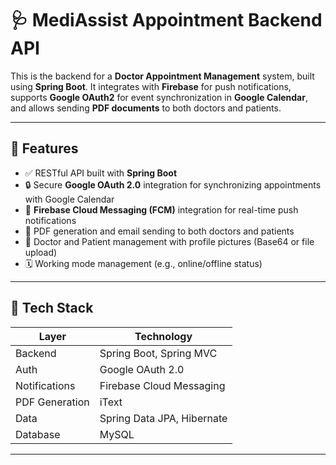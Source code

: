 # 🩺 MediAssist Appointment Backend API

This is the backend for a **Doctor Appointment Management** system, built using **Spring Boot**. It integrates with **Firebase** for push notifications, supports **Google OAuth2** for event synchronization in **Google Calendar**, and allows sending **PDF documents** to both doctors and patients.

---

## 🚀 Features

- ✅ RESTful API built with **Spring Boot**
- 🔒 Secure **Google OAuth 2.0** integration for synchronizing appointments with Google Calendar
- 🔔 **Firebase Cloud Messaging (FCM)** integration for real-time push notifications
- 📄 PDF generation and email sending to both doctors and patients
- 🧾 Doctor and Patient management with profile pictures (Base64 or file upload)
- 🗓️ Working mode management (e.g., online/offline status)

---

## 🧰 Tech Stack

| Layer           | Technology                |
|----------------|---------------------------|
| Backend         | Spring Boot, Spring MVC   |
| Auth            | Google OAuth 2.0          |
| Notifications   | Firebase Cloud Messaging  |
| PDF Generation  | iText                     |
| Data            | Spring Data JPA, Hibernate|
| Database        | MySQL                     |

---


